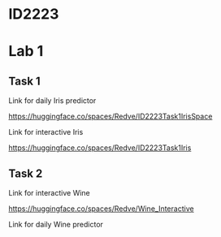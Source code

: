 # ID2223


# Lab 1
## Task 1

Link for daily Iris predictor

https://huggingface.co/spaces/Redve/ID2223Task1IrisSpace

Link for interactive Iris

https://huggingface.co/spaces/Redve/ID2223Task1Iris

## Task 2

Link for interactive Wine

https://huggingface.co/spaces/Redve/Wine_Interactive

Link for daily Wine predictor